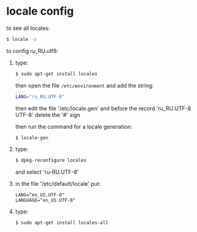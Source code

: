 ﻿# locale config

to see all locales:
```sh
$ locale -a
```

to config ru_RU.utf8:
1. type:
   ```sh
   $ sudo apt-get install locales
   ```

   then open the file `/etc/environment` and add the string:
   ```sh
   LANG="ru_RU.UTF-8"
   ```

   then edit the file '/etc/locale.gen'
   and before the record 'ru_RU.UTF-8 UTF-8' delete the '#' sign

   then run the command for a locale generation:
   ```sh
   $ locale-gen
   ```

2. type:
   ```sh
   $ dpkg-reconfigure locales
   ```

   and select 'ru-RU.UTF-8'

3. in the file '/etc/default/locale' put:
   ```
   LANG="en_US.UTF-8"
   LANGUAGE="en_US.UTF-8"
   ```

4. type: 
   ```
   $ sudo apt-get install locales-all
   ```

